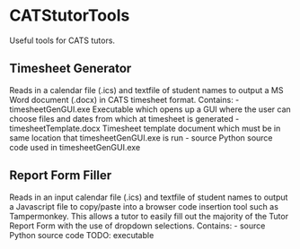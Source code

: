 # CATStutorTools
Useful tools for CATS tutors.

## Timesheet Generator
Reads in a calendar file (.ics) and textfile of student names to output a MS Word document (.docx) in CATS timesheet format.
Contains:
	- timesheetGenGUI.exe
	Executable which opens up a GUI where the user can choose files and dates from which at timesheet is generated
	- timesheetTemplate.docx
	Timesheet template document which must be in same location that timesheetGenGUI.exe is run
	- source
	Python source code used in timesheetGenGUI.exe


## Report Form Filler
Reads in an input calendar file (.ics) and textfile of student names to
output a Javascript file to copy/paste into a browser code insertion tool such as
Tampermonkey. This allows a tutor to easily fill out the majority of the Tutor Report 
Form with the use of dropdown selections.
Contains:
	- source
	Python source code
	TODO: executable
